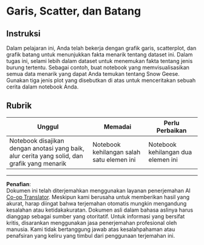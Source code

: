 <!--
CO_OP_TRANSLATOR_METADATA:
{
  "original_hash": "ad163c4fda72c8278280b61cad317ff4",
  "translation_date": "2025-08-28T18:42:49+00:00",
  "source_file": "3-Data-Visualization/09-visualization-quantities/assignment.md",
  "language_code": "id"
}
-->
# Garis, Scatter, dan Batang

## Instruksi

Dalam pelajaran ini, Anda telah bekerja dengan grafik garis, scatterplot, dan grafik batang untuk menunjukkan fakta menarik tentang dataset ini. Dalam tugas ini, selami lebih dalam dataset untuk menemukan fakta tentang jenis burung tertentu. Sebagai contoh, buat notebook yang memvisualisasikan semua data menarik yang dapat Anda temukan tentang Snow Geese. Gunakan tiga jenis plot yang disebutkan di atas untuk menceritakan sebuah cerita dalam notebook Anda.

## Rubrik

Unggul | Memadai | Perlu Perbaikan
--- | --- | -- |
Notebook disajikan dengan anotasi yang baik, alur cerita yang solid, dan grafik yang menarik | Notebook kehilangan salah satu elemen ini | Notebook kehilangan dua elemen ini

---

**Penafian**:  
Dokumen ini telah diterjemahkan menggunakan layanan penerjemahan AI [Co-op Translator](https://github.com/Azure/co-op-translator). Meskipun kami berusaha untuk memberikan hasil yang akurat, harap diingat bahwa terjemahan otomatis mungkin mengandung kesalahan atau ketidakakuratan. Dokumen asli dalam bahasa aslinya harus dianggap sebagai sumber yang otoritatif. Untuk informasi yang bersifat kritis, disarankan menggunakan jasa penerjemahan profesional oleh manusia. Kami tidak bertanggung jawab atas kesalahpahaman atau penafsiran yang keliru yang timbul dari penggunaan terjemahan ini.